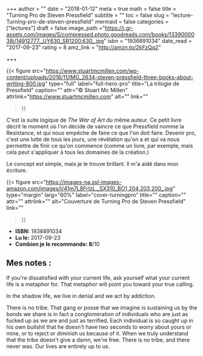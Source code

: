 +++
author = ""
date = "2018-01-12"
meta = true
math = false
title = "Turning Pro de Steven Pressfield"
subtitle = ""
toc = false
slug = "lecture-Turning-pro-de-steven-pressfield"
mermaid = false
categories = ["lectures"]
draft = false
image_path ="https://i.gr-assets.com/images/S/compressed.photo.goodreads.com/books/1339000038i/14912777._UY630_SR1200,630_.jpg"
isbn = "1936891034"
date_read = "2017-09-23"
rating = 8
amz_link = "http://amzn.to/2kFzQq2"

+++

{{< figure
  src="https://www.stuartmcmillen.com/wp-content/uploads/2018/11/IMG_2634-steven-pressfield-three-books-about-writing-800.jpg"
  type="full"
  label="full-hero-pro"
  title="La trilogie de Pressfield"
  caption=""
  attr="© Stuart Mc Millen"
  attrlink="https://www.stuartmcmillen.com"
  alt=""
  link=""
 >}}

C'est la suite logique de _The War of Art_ du même auteur. Ce petit livre décrit le moment où l'on décide de vaincre ce que Pressfield nomme la Resistance, et qui nous empêche de faire ce que l'on doit faire. Devenir pro, c'est une lutte de tous les jours, une révélation qu'on a et qui va nous permettre de finir ce qu'on commence (comme un livre, par exemple, mais cela peut s'appliquer à tous les domaines de la création.)  

Le concept est simple, mais je le trouve brillant. Il m'a aidé dans mon écriture.  

{{< figure
  src="https://images-na.ssl-images-amazon.com/images/I/41m7L8FrIzL._SX310_BO1,204,203,200_.jpg"
  type="margin"
  larg="60%"
  label="cover-turningpro"
  title=""
  caption=""
  attr=""
  attrlink=""
  alt="Couverture de Turning Pro de Steven Pressfield"
  link=""
 >}}  

* __ISBN:__  1936891034 
* __Lu le:__ 2017-09-23
* __Combien je le recommande: 8__/10  

## Mes notes :

If you're dissatisfied with your current life, ask yourself what your current life is a metaphor for. That metaphor will point you toward your true calling.

In the shadow life, we live in denial and we act by addiction.

There is no tribe. That gang or posse that we imagine is sustaining us by the bonds we share is in fact a conglomeration of individuals who are just as fucked up as we are and just as terrified. Each individual is so caught up in his own bullshit that he doesn't have two seconds to worry about yours or mine, or to reject or diminish us because of it. When we truly understand that the tribe doesn't give a damn, we're free. There is no tribe, and there never was. Our lives are entirely up to us.


